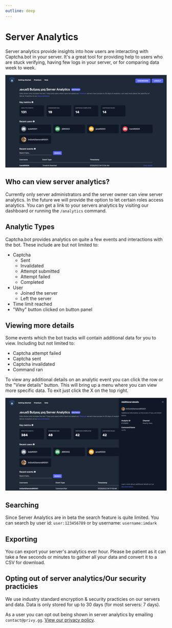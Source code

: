 ```yaml
---
outline: deep
---
```


# Server Analytics

Server analytics provide insights into how users are interacting with Captcha.bot in your server. It's a great tool for providing help to users who are stuck verifying, having few logs in your server, or for comparing data week to week. 

![Server analytics preview](../images/logging/server-analytics/preview.webp)

## Who can view server analytics?

Currently only server administrators and the server owner can view server analytics. In the future we will provide the option to let certain roles access analytics. You can get a link to your servers analytics by visiting our dashboard or running the `/analytics` command.

## Analytic Types

Captcha.bot provides analytics on quite a few events and interactions with the bot. These include are but not limited to:
- Captcha
    - Sent
    - Invalidated
    - Attempt submitted
    - Attempt failed
    - Completed
- User
    - Joined the server
    - Left the server
- Time limit reached
- "Why" button clicked on button panel

## Viewing more details

Some events which the bot tracks will contain additional data for you to view. Including but not limited to:

- Captcha attempt failed
- Captcha sent
- Captcha invalidated
- Command ran

To view any additional details on an analytic event you can click the row or the "View details" button. This will bring up a menu where you can view more specific data. To exit just click the X on the top right. 

![Server analytics extra preview](../images/logging/server-analytics/extra.webp)

## Searching

Since Server Analytics are in beta the search feature is quite limited. You can search by user id: `user:123456789` or by username: `username:imdark`

## Exporting

You can export your server's analytics ever hour. Please be patient as it can take a few seconds or minutes to gather all your data and convert it to a CSV for download. 

## Opting out of server analytics/Our security practicies

We use industry standard encryption & security practicies on our servers and data. Data is only stored for up to 30 days (for most servers: 7 days).

As a user you can opt out being shown in server analytics by emailing `contact@privy.gg`. [View our privacy policy](https://privy.gg/legal).